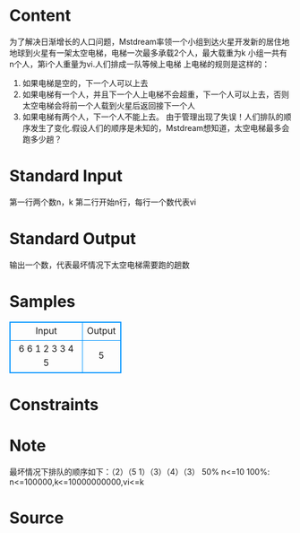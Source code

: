 
# Content

为了解决日渐增长的人口问题，Mstdream率领一个小组到达火星开发新的居住地
地球到火星有一架太空电梯，电梯一次最多承载2个人，最大载重为k
小组一共有n个人，第i个人重量为vi.人们排成一队等候上电梯
上电梯的规则是这样的：
1.	如果电梯是空的，下一个人可以上去
2.	如果电梯有一个人，并且下一个人上电梯不会超重，下一个人可以上去，否则太空电梯会将前一个人载到火星后返回接下一个人
3.	如果电梯有两个人，下一个人不能上去。
由于管理出现了失误！人们排队的顺序发生了变化.假设人们的顺序是未知的，Mstdream想知道，太空电梯最多会跑多少趟？

# Standard Input

第一行两个数n，k
第二行开始n行，每行一个数代表vi

# Standard Output

输出一个数，代表最坏情况下太空电梯需要跑的趟数

# Samples

<style>
        table,table tr th, table tr td { border:1px solid #0094ff; }
        table { width: 200px; min-height: 25px; line-height: 25px; text-align: center; border-collapse: collapse;}   
    </style>
<table>
	<tr>
		<td>Input</td>
		<td>Output</td>
	</tr>
<tr><td>6 6
1
2
3
3
4
5
</td><td>5</td></tr></table>


# Constraints



# Note

最坏情况下排队的顺序如下：（2）（5 1）（3）（4）（3）
50% n<=10
100%: n<=100000,k<=10000000000,vi<=k

# Source


